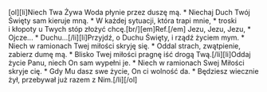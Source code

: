 [ol][li]Niech Twa Żywa Woda płynie przez duszę mą. * Niechaj Duch Twój Święty sam kieruje mną. * W każdej sytuacji, która trapi mnie, * troski i kłopoty u Twych stóp złożyć chcę.[br/][em]Ref.[/em] Jezu, Jezu, Jezu, * Ojcze... * Duchu...[/li][li]Przyjdź, o Duchu Święty, i rządź życiem mym. * Niech w ramionach Twej miłości skryję się. * Oddal strach, zwątpienie, zabierz dumę mą. * Blisko Twej miłości pragnę iść drogą Twą.[/li][li]Oddaj życie Panu, niech On sam wypełni je. * Niech w ramionach Swej Miłości skryje cię. * Gdy Mu dasz swe życie, On ci wolność da. * Będziesz wiecznie żył, przebywał już razem z Nim.[/li][/ol]